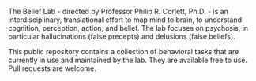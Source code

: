 The Belief Lab - directed by Professor Philip R. Corlett, Ph.D. - is an interdisciplinary, translational effort to map mind to brain, to understand cognition, perception, action, and belief. The lab focuses on psychosis, in particular hallucinations (false precepts) and delusions (false beliefs).

This public repository contains a collection of behavioral tasks that are currently in use and maintained by the lab. They are available free to use. Pull requests are welcome.
